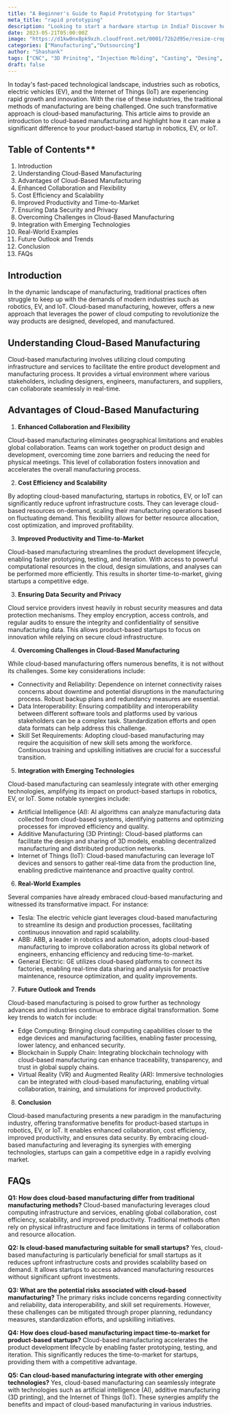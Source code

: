 ```yaml
---
title: "A Beginner's Guide to Rapid Prototyping for Startups"
meta_title: "rapid prototyping"
description: "Looking to start a hardware startup in India? Discover how rapid prototyping can benefit your startup's manufacturing process. Learn about different methods and technologies."
date: 2023-05-21T05:00:00Z
image: "https://d1kw0nx8pk9xzh.cloudfront.net/0001/72b2d95e/resize-crop(w=1027;h=578):sharpen(level=0):output(format=jpeg)/up/dt/2022/11/Traditional-subtractive-methods-required-outrageous-sums-of-money-The-basics-of-additive-manufacturing-2.jpg"
categories: ["Manufacturing","Outsourcing"]
author: "Shashank"
tags: ["CNC", "3D Prinitng", "Injection Molding", "Casting", "Desing", "Software" ]
draft: false
---
```




In today's fast-paced technological landscape, industries such as robotics, electric vehicles (EV), and the Internet of Things (IoT) are experiencing rapid growth and innovation. With the rise of these industries, the traditional methods of manufacturing are being challenged. One such transformative approach is cloud-based manufacturing. This article aims to provide an introduction to cloud-based manufacturing and highlight how it can make a significant difference to your product-based startup in robotics, EV, or IoT.

## Table of Contents**

1. Introduction
2. Understanding Cloud-Based Manufacturing
3. Advantages of Cloud-Based Manufacturing
4. Enhanced Collaboration and Flexibility
5. Cost Efficiency and Scalability
6. Improved Productivity and Time-to-Market
7. Ensuring Data Security and Privacy
8. Overcoming Challenges in Cloud-Based Manufacturing
9. Integration with Emerging Technologies
10. Real-World Examples
11. Future Outlook and Trends
12. Conclusion
13. FAQs

## Introduction

In the dynamic landscape of manufacturing, traditional practices often struggle to keep up with the demands of modern industries such as robotics, EV, and IoT. Cloud-based manufacturing, however, offers a new approach that leverages the power of cloud computing to revolutionize the way products are designed, developed, and manufactured.

## Understanding Cloud-Based Manufacturing

Cloud-based manufacturing involves utilizing cloud computing infrastructure and services to facilitate the entire product development and manufacturing process. It provides a virtual environment where various stakeholders, including designers, engineers, manufacturers, and suppliers, can collaborate seamlessly in real-time.

## Advantages of Cloud-Based Manufacturing

1. **Enhanced Collaboration and Flexibility**

Cloud-based manufacturing eliminates geographical limitations and enables global collaboration. Teams can work together on product design and development, overcoming time zone barriers and reducing the need for physical meetings. This level of collaboration fosters innovation and accelerates the overall manufacturing process.

2. **Cost Efficiency and Scalability**

By adopting cloud-based manufacturing, startups in robotics, EV, or IoT can significantly reduce upfront infrastructure costs. They can leverage cloud-based resources on-demand, scaling their manufacturing operations based on fluctuating demand. This flexibility allows for better resource allocation, cost optimization, and improved profitability.

3. **Improved Productivity and Time-to-Market**

Cloud-based manufacturing streamlines the product development lifecycle, enabling faster prototyping, testing, and iteration. With access to powerful computational resources in the cloud, design simulations, and analyses can be performed more efficiently. This results in shorter time-to-market, giving startups a competitive edge.

3. **Ensuring Data Security and Privacy**

Cloud service providers invest heavily in robust security measures and data protection mechanisms. They employ encryption, access controls, and regular audits to ensure the integrity and confidentiality of sensitive manufacturing data. This allows product-based startups to focus on innovation while relying on secure cloud infrastructure.

4. **Overcoming Challenges in Cloud-Based Manufacturing**

While cloud-based manufacturing offers numerous benefits, it is not without its challenges. Some key considerations include:

- Connectivity and Reliability: Dependence on internet connectivity raises concerns about downtime and potential disruptions in the manufacturing process. Robust backup plans and redundancy measures are essential.
- Data Interoperability: Ensuring compatibility and interoperability between different software tools and platforms used by various stakeholders can be a complex task. Standardization efforts and open data formats can help address this challenge.
- Skill Set Requirements: Adopting cloud-based manufacturing may require the acquisition of new skill sets among the workforce. Continuous training and upskilling initiatives are crucial for a successful transition.

5. **Integration with Emerging Technologies**

Cloud-based manufacturing can seamlessly integrate with other emerging technologies, amplifying its impact on product-based startups in robotics, EV, or IoT. Some notable synergies include:

- Artificial Intelligence (AI): AI algorithms can analyze manufacturing data collected from cloud-based systems, identifying patterns and optimizing processes for improved efficiency and quality.
- Additive Manufacturing (3D Printing): Cloud-based platforms can facilitate the design and sharing of 3D models, enabling decentralized manufacturing and distributed production networks.
- Internet of Things (IoT): Cloud-based manufacturing can leverage IoT devices and sensors to gather real-time data from the production line, enabling predictive maintenance and proactive quality control.

6. **Real-World Examples**

Several companies have already embraced cloud-based manufacturing and witnessed its transformative impact. For instance:

- Tesla: The electric vehicle giant leverages cloud-based manufacturing to streamline its design and production processes, facilitating continuous innovation and rapid scalability.
- ABB: ABB, a leader in robotics and automation, adopts cloud-based manufacturing to improve collaboration across its global network of engineers, enhancing efficiency and reducing time-to-market.
- General Electric: GE utilizes cloud-based platforms to connect its factories, enabling real-time data sharing and analysis for proactive maintenance, resource optimization, and quality improvements.

7. **Future Outlook and Trends**

Cloud-based manufacturing is poised to grow further as technology advances and industries continue to embrace digital transformation. Some key trends to watch for include:

- Edge Computing: Bringing cloud computing capabilities closer to the edge devices and manufacturing facilities, enabling faster processing, lower latency, and enhanced security.
- Blockchain in Supply Chain: Integrating blockchain technology with cloud-based manufacturing can enhance traceability, transparency, and trust in global supply chains.
- Virtual Reality (VR) and Augmented Reality (AR): Immersive technologies can be integrated with cloud-based manufacturing, enabling virtual collaboration, training, and simulations for improved productivity.

8. **Conclusion**

Cloud-based manufacturing presents a new paradigm in the manufacturing industry, offering transformative benefits for product-based startups in robotics, EV, or IoT. It enables enhanced collaboration, cost efficiency, improved productivity, and ensures data security. By embracing cloud-based manufacturing and leveraging its synergies with emerging technologies, startups can gain a competitive edge in a rapidly evolving market.

## FAQs

**Q1: How does cloud-based manufacturing differ from traditional manufacturing methods?**
Cloud-based manufacturing leverages cloud computing infrastructure and services, enabling global collaboration, cost efficiency, scalability, and improved productivity. Traditional methods often rely on physical infrastructure and face limitations in terms of collaboration and resource allocation.

**Q2: Is cloud-based manufacturing suitable for small startups?**
Yes, cloud-based manufacturing is particularly beneficial for small startups as it reduces upfront infrastructure costs and provides scalability based on demand. It allows startups to access advanced manufacturing resources without significant upfront investments.

**Q3: What are the potential risks associated with cloud-based manufacturing?**
The primary risks include concerns regarding connectivity and reliability, data interoperability, and skill set requirements. However, these challenges can be mitigated through proper planning, redundancy measures, standardization efforts, and upskilling initiatives.

**Q4: How does cloud-based manufacturing impact time-to-market for product-based startups?**
Cloud-based manufacturing accelerates the product development lifecycle by enabling faster prototyping, testing, and iteration. This significantly reduces the time-to-market for startups, providing them with a competitive advantage.

**Q5: Can cloud-based manufacturing integrate with other emerging technologies?**
Yes, cloud-based manufacturing can seamlessly integrate with technologies such as artificial intelligence (AI), additive manufacturing (3D printing), and the Internet of Things (IoT). These synergies amplify the benefits and impact of cloud-based manufacturing in various industries.
